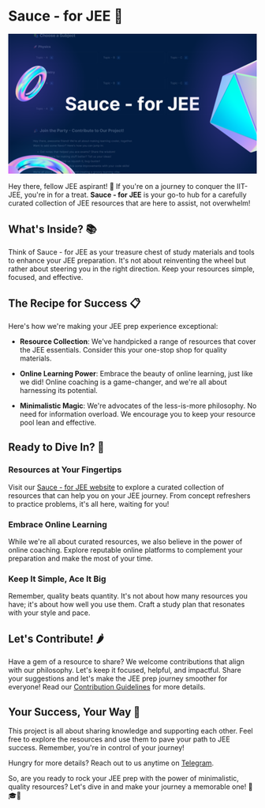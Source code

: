 # Sauce - for JEE 🚀

![Project Logo](image/markdown/backdrop.png)

Hey there, fellow JEE aspirant! 🌟 If you're on a journey to conquer the IIT-JEE, you're in for a treat. **Sauce - for JEE** is your go-to hub for a carefully curated collection of JEE resources that are here to assist, not overwhelm!

## What's Inside? 📚

Think of Sauce - for JEE as your treasure chest of study materials and tools to enhance your JEE preparation. It's not about reinventing the wheel but rather about steering you in the right direction. Keep your resources simple, focused, and effective.

## The Recipe for Success 📋

Here's how we're making your JEE prep experience exceptional:

- **Resource Collection**: We've handpicked a range of resources that cover the JEE essentials. Consider this your one-stop shop for quality materials.

- **Online Learning Power**: Embrace the beauty of online learning, just like we did! Online coaching is a game-changer, and we're all about harnessing its potential.

- **Minimalistic Magic**: We're advocates of the less-is-more philosophy. No need for information overload. We encourage you to keep your resource pool lean and effective.

## Ready to Dive In? 🍔

### Resources at Your Fingertips

Visit our [Sauce - for JEE website](https://ishaang-dev.github.io/resources-jee/) to explore a curated collection of resources that can help you on your JEE journey. From concept refreshers to practice problems, it's all here, waiting for you!

### Embrace Online Learning

While we're all about curated resources, we also believe in the power of online coaching. Explore reputable online platforms to complement your preparation and make the most of your time.

### Keep It Simple, Ace It Big

Remember, quality beats quantity. It's not about how many resources you have; it's about how well you use them. Craft a study plan that resonates with your style and pace.

## Let's Contribute! 🌶️

Have a gem of a resource to share? We welcome contributions that align with our philosophy. Let's keep it focused, helpful, and impactful. Share your suggestions and let's make the JEE prep journey smoother for everyone! Read our [Contribution Guidelines](CONTRIBUTING.md) for more details.

## Your Success, Your Way 🎩

This project is all about sharing knowledge and supporting each other. Feel free to explore the resources and use them to pave your path to JEE success. Remember, you're in control of your journey!

Hungry for more details? Reach out to us anytime on [Telegram](https://t.me/sauceforjee).

So, are you ready to rock your JEE prep with the power of minimalistic, quality resources? Let's dive in and make your journey a memorable one! 🥄🎓🔥

